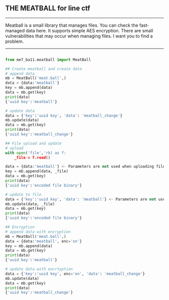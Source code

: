 ## THE MEATBALL for line ctf
---
Meatball is a small library that manages files.
You can check the fast-managed data here.
It supports simple AES encryption.
There are small vulnerabilities that may occur when managing files.
I want you to find a problem.

---

```python

from me7_ba11.meatball import MeatBall

## Create meatball and create data
# append data
mb = MeatBall('meat.ball',)
data = {data:'meatball'}
key = mb.append(data)
data = mb.get(key)
print(data)
{'uuid key':'meatball'}

# update data
data = {'key':'uuid key', 'data': 'meatball_change'}
mb.update(data)
data = mb.get(key)
print(data)
{'uuid key':'meatball_change'}

## File upload and update
# upload
with open('file','rb) as f:
    _file = f.read()

data = {data:'meatball'} <- Parameters are not used when uploading files.
key = mb.append(data, _file)
data = mb.get(key)
print(data)
{'uuid key':'encoded file binary'}

# update to file
data = {'key':'uuid key', 'data': 'meatball'} <- Parameters are not used when uploading files.
mb.update(data, _file)
data = mb.get(key)
print(data)
{'uuid key':'encoded file binary'}

## Encryption
# append data with encryption
mb = MeatBall('meat.ball',)
data = {data:'meatball', enc='on'}
key = mb.append(data)
data = mb.get(key)
print(data)
{'uuid key':'meatball'}

# update data with encrtyption
data = {'key':'uuid key', enc='on', 'data': 'meatball_change'}
mb.update(data)
data = mb.get(key)
print(data)
{'uuid key':'meatball_change'}

```